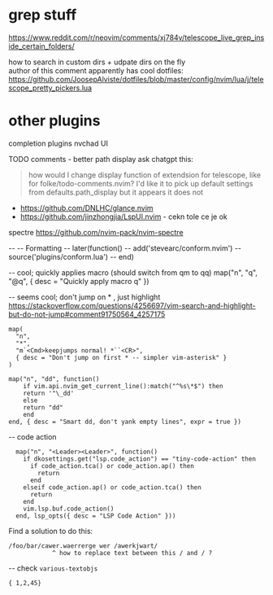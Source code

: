 # grep stuff

https://www.reddit.com/r/neovim/comments/xj784v/telescope_live_grep_inside_certain_folders/

how to search in custom dirs + udpate dirs on the fly  
author of this comment apparently has cool dotfiles:  
https://github.com/JoosepAlviste/dotfiles/blob/master/config/nvim/lua/j/telescope_pretty_pickers.lua

# other plugins

completion plugins
nvchad UI

TODO comments - better path display
ask chatgpt this:

> how would I change display function of extendsion for telescope, like for folke/todo-comments.nvim?
> I'd like it to pick up default settings from defaults.path_display but it appears it does not

- https://github.com/DNLHC/glance.nvim
- https://github.com/jinzhongjia/LspUI.nvim - cekn tole ce je ok

spectre
https://github.com/nvim-pack/nvim-spectre

-- -- Formatting
-- later(function()
-- add('stevearc/conform.nvim')
-- source('plugins/conform.lua')
-- end)

-- cool; quickly applies macro (should switch from qm to qq)
map("n", "<Leader>q", "@q", { desc = "Quickly apply macro q" })

-- seems cool; don't jump on * , just highlight
https://stackoverflow.com/questions/4256697/vim-search-and-highlight-but-do-not-jump#comment91750564_4257175
```
map(
  "n",
  "*",
  "m`<Cmd>keepjumps normal! *``<CR>",
  { desc = "Don't jump on first * -- simpler vim-asterisk" }
)
```

```
map("n", "dd", function()
    if vim.api.nvim_get_current_line():match("^%s\*$") then
    return '"\_dd'
    else
    return "dd"
    end
end, { desc = "Smart dd, don't yank empty lines", expr = true })

```

-- code action

```
  map("n", "<Leader><Leader>", function()
    if dkosettings.get("lsp.code_action") == "tiny-code-action" then
      if code_action.tca() or code_action.ap() then
        return
      end
    elseif code_action.ap() or code_action.tca() then
      return
    end
    vim.lsp.buf.code_action()
  end, lsp_opts({ desc = "LSP Code Action" }))
```

Find a solution to do this:

```
/foo/bar/cawer.waerrerge wer /awerkjwart/
            ^ how to replace text between this / and / ?
```

-- check `various-textobjs`

```
{ 1,2,45}
```
